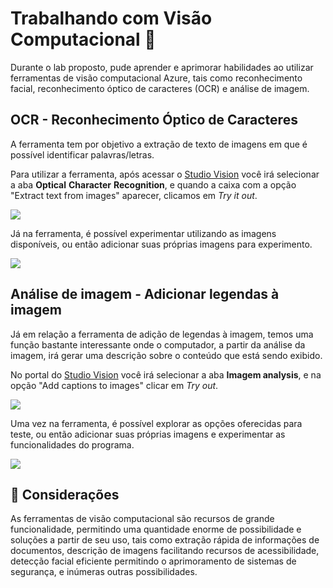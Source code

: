 # Trabalhando com Visão Computacional 🤖

Durante o lab proposto, pude aprender e aprimorar habilidades ao utilizar ferramentas de visão computacional Azure, tais como reconhecimento facial, reconhecimento óptico de caracteres (OCR) e análise de imagem.

## OCR - Reconhecimento Óptico de Caracteres 

A ferramenta tem por objetivo a extração de texto de imagens em que é possível identificar palavras/letras. 

Para utilizar a ferramenta, após acessar o [Studio Vision](https://portal.vision.cognitive.azure.com) você irá selecionar a aba **Optical** **Character** **Recognition**, e quando a caixa com a opção "Extract text from images" aparecer, clicamos em *Try* *it* *out*.

<img src="Imagem/Img1.png">

Já na ferramenta, é possível experimentar utilizando as imagens disponíveis, ou então adicionar suas próprias imagens para experimento. 

<img src="Imagem/Img2.png">

## Análise de imagem - Adicionar legendas à imagem

Já em relação a ferramenta de adição de legendas à imagem, temos uma função bastante interessante onde o computador, a partir da análise da imagem, irá gerar uma descrição sobre o conteúdo que está sendo exibido.

No portal do [Studio Vision](https://portal.vision.cognitive.azure.com) você irá selecionar a aba **Imagem analysis**, e na opção "Add captions to images" clicar em *Try out*.

<img src="Imagem/Img3.png">

Uma vez na ferramenta, é possível explorar as opções oferecidas para teste, ou então adicionar suas próprias imagens e experimentar as funcionalidades do programa.

<img src="Imagem/Img4.png">

## 📝 Considerações 

As ferramentas de visão computacional são recursos de grande funcionalidade, permitindo uma quantidade enorme de possibilidade e soluções a partir de seu uso, tais como extração rápida de informações de documentos, descrição de imagens facilitando recursos de acessibilidade, detecção facial eficiente permitindo o aprimoramento de sistemas de segurança, e inúmeras outras possibilidades.    
